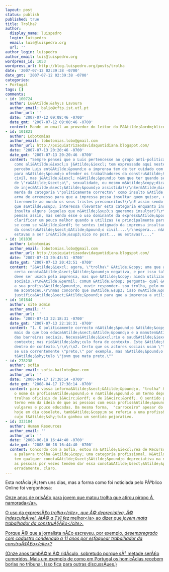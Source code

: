 ```yaml
---
layout: post
status: publish
published: true
title: Trolha?
author:
  display_name: luispedro
  login: luispedro
  email: luis@luispedro.org
  url: ''
author_login: luispedro
author_email: luis@luispedro.org
wordpress_id: 1053
wordpress_url: http://blog.luispedro.org/posts/trolha
date: '2007-07-12 02:39:38 -0700'
date_gmt: '2007-07-12 02:39:38 -0700'
categories:
- Portugal
tags: []
comments:
- id: 100724
  author: Lu&Atilde;&shy;s Lavoura
  author_email: balio@cftp.ist.utl.pt
  author_url: ''
  date: '2007-07-12 09:08:46 -0700'
  date_gmt: '2007-07-12 09:08:46 -0700'
  content: Mande um email ao provedor do leitor do P&Atilde;&ordm;blico.
- id: 101821
  author: Lobotomias
  author_email: lobotomias.lobo@gmail.com
  author_url: http://psiquiatrizaodavidaquotidiana.blogspot.com/
  date: '2007-07-13 20:20:46 -0700'
  date_gmt: '2007-07-13 20:20:46 -0700'
  content: "Sempre pensei que o Luis pertencesse ao grupo anti-politicamento correcto,
    como ali&Atilde;&iexcl;s j&Atilde;&iexcl; tem expressado aqui neste blog...\r\nN&Atilde;&pound;o
    percebo Luis ent&Atilde;&pound;o a imprensa tem de ter cuidado com a linguagem
    para n&Atilde;&pound;o ofender os trabalhadores da constru&Atilde;&sect;&Atilde;&pound;o
    civil, mas j&Atilde;&iexcl; n&Atilde;&pound;o tem que ter quando se refere a quest&Atilde;&micro;es
    de \"ra&Atilde;&sect;a\", sexualidade, ou mesmo m&Atilde;&copy;dicas - como salas
    de injec&Atilde;&sect;&Atilde;&pound;o assistida?\r\nSer&Atilde;&iexcl; que esta
    merda da categoria \"politicamente correcto\" como insulto &Atilde;&copy; so uma
    arma de arremesso para que a impressa possa insultar quem quiser, e exp&Atilde;&acute;r
    livremente ao mundo os seus tristes preconceitos?\r\nE assim sendo ser&Atilde;&iexcl;
    que s&Atilde;&sup3; interessa (levantar esta categoria enquanto insulto) quando
    insulta alguns (aqueles que n&Atilde;&sup3;s queremos insultar)?\r\nAcho que n&Atilde;&pound;o
    pensas assim, mas sendo esse o uso dominante da express&Atilde;&pound;o deverias
    clarificar um pouco melhor quando a utilizas (e principalmente para qu&Atilde;&ordf;),
    se como se v&Atilde;&ordf; te sentes indignado da imprensa insultar os trabalhadores
    da constru&Atilde;&sect;&Atilde;&pound;o civil....\r\nespera... n&Atilde;&pound;o
    estavas a ser ir&Atilde;&sup3;nico no post... ou estavas?...."
- id: 101830
  author: Lobotomias
  author_email: lobotomias.lobo@gmail.com
  author_url: http://psiquiatrizaodavidaquotidiana.blogspot.com/
  date: '2007-07-13 20:43:51 -0700'
  date_gmt: '2007-07-13 20:43:51 -0700'
  content: "J&Atilde;&iexcl; agora, \"trolha\" &Atilde;&copy; uma que adquiriu uma
    certa conota&Atilde;&sect;&Atilde;&pound;o negativa, e por isso talvez n&Atilde;&pound;o
    deve ser usada pela imprensa, mas que &Atilde;&copy; ainda utilizada pelos actores
    sociais.\r\n&Atilde;&permil; comum &Atilde;&nbsp; pergunta- qual &Atilde;&copy;
    a sua profiss&Atilde;&pound;o, ouvir responder- sou trolha, pelo menos a mim j&Atilde;&iexcl;
    me aconteceu.\r\nmas concordo que s&Atilde;&sup3; isso n&Atilde;&pound;o &Atilde;&copy;
    justifica&Atilde;&sect;&Atilde;&pound;o para que a imprensa a utilize..."
- id: 101844
  author: site admin
  author_email: ''
  author_url: ''
  date: '2007-07-13 22:18:31 -0700'
  date_gmt: '2007-07-13 22:18:31 -0700'
  content: "1. O politicamente correcto n&Atilde;&pound;o &Atilde;&copy;, muitas vezes,
    mais do que boa educa&Atilde;&sect;&Atilde;&pound;o e a manuten&Atilde;&sect;&Atilde;&pound;o
    das barreiras sociais. Necess&Atilde;&iexcl;rio e saud&Atilde;&iexcl;vel no devido
    contexto; mas rid&Atilde;&shy;culo fora de contexto. Este &Atilde;&copy; um caso
    dentro de contexto.\r\n\r\n2. Certo que os actores sociais usam \"trolha.\" Tamb&Atilde;&copy;m
    se usa correntemente \"preto,\" por exemplo, mas n&Atilde;&pound;o ia gostar dum
    t&Atilde;&shy;tulo \"jovm que mata preto.\""
- id: 278238
  author: sofia
  author_email: sofia.bailote@mac.com
  author_url: ''
  date: '2008-04-17 17:38:14 -0700'
  date_gmt: '2008-04-17 17:38:14 -0700'
  content: para vossa informa&Atilde;&sect;&Atilde;&pound;o, "trolha" &Atilde;&copy;
    o nome da profiss&Atilde;&pound;o e n&Atilde;&pound;o um termo depreciativo. Existem
    trolhas oficiais de 1&Acirc;&ordf; e de 2&Acirc;&ordf;. O sentido pejorativo do
    termo vem da ideia de que as pessoas com essa profiss&Atilde;&pound;o s&Atilde;&pound;o
    vulgares e pouco educadas. Da mesma forma,  "carroceiro" apesar do termo estar
    hoje em dia obsoleto, tamb&Atilde;&copy;m se referia a uma profiss&Atilde;&pound;o
    cujo t&Atilde;&shy;tulo ganhou um sentido pejorativo.
- id: 333104
  author: Human Resources
  author_email: ''
  author_url: ''
  date: '2008-06-18 16:44:40 -0700'
  date_gmt: '2008-06-18 16:44:40 -0700'
  content: Concordo com a Sofia, estou na &Atilde;&iexcl;rea de Recursos Humanos e
    a palavra trolha &Atilde;&copy; uma categoria profissional. N&Atilde;&pound;o
    tem qualquer conota&Atilde;&sect;&Atilde;&pound;o depreciativa na not&Atilde;&shy;cia,
    as pessoas por vezes tendem dar essa conota&Atilde;&sect;&Atilde;&pound;o negativa,
    erradamente, claro.
---
```

<p>Esta not&Atilde;&shy;cia j&Atilde;&iexcl; tem uns dias, mas a forma como foi noticiada pelo P&Atilde;&ordm;blico Online foi vergonhosa:
<p><a href="http:&#47;&#47;ultimahora.publico.clix.pt&#47;noticia.aspx?id=1298986">Onze anos de pris&Atilde;&pound;o para jovem que matou trolha que atirou piropo &Atilde;&nbsp; namorada<&#47;a>.
<p>O uso da express&Atilde;&pound;o <cite>trolha<&#47;cite>, que &Atilde;&copy; depreciativa, &Atilde;&copy; indesculp&Atilde;&iexcl;vel. At&Atilde;&copy; a TVI fez <a href="http:&#47;&#47;www.tvi.iol.pt&#47;informacao&#47;noticia.php?id=830500">melhor<&#47;a> ao dizer que <cite>jovem mata trabalhador da constru&Atilde;&sect;&Atilde;&pound;o<&#47;cite>.
<p>Porque &Atilde;&copy; que a jornalista n&Atilde;&pound;o escreveu, por exemplo, <cite>desempregrado com cadastro condenado a 11 anos por esfaquear trabalhador da constru&Atilde;&sect;&Atilde;&pound;o<&#47;cite>?
<p>(Onze anos tamb&Atilde;&copy;m &Atilde;&copy; rid&Atilde;&shy;culo, sobretudo porque s&Atilde;&sup3; metade ser&Atilde;&pound;o cumpridos. Mais um exemplo de como em Portugal os homic&Atilde;&shy;dias recebem borlas no tribunal. Isso fica para outras discuss&Atilde;&micro;es.)</p>
